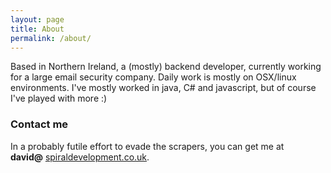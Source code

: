 ```yaml
---
layout: page
title: About
permalink: /about/
---
```


Based in Northern Ireland, a (mostly) backend developer, currently working for a large email security company. Daily work is mostly on OSX/linux environments. I've mostly worked in java, C# and javascript, but of course I've played with more :)


### Contact me

In a probably futile effort to evade the scrapers, you can get me at **david@**&nbsp;[spiraldevelopment.co.uk](http://spiraldevelopment.co.uk/).